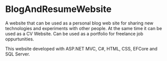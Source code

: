 # BlogAndResumeWebsite
A website that can be used as a personal blog web site for sharing new technologies and experiments with other people. At the same time it can be used as a CV Website. Can be used as a portfolio for freelance job oppurtunities.

This website developed with ASP.NET MVC, C#, HTML, CSS, EFCore and SQL Server.
